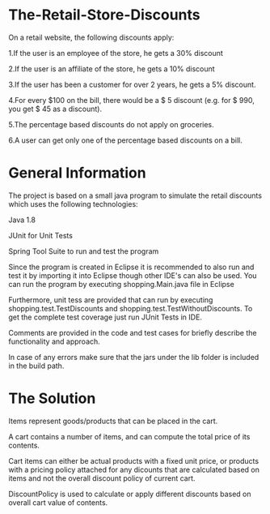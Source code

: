 # The-Retail-Store-Discounts
On a retail website, the following discounts apply:

1.If the user is an employee of the store, he gets a 30% discount

2.If the user is an affiliate of the store, he gets a 10% discount

3.If the user has been a customer for over 2 years, he gets a 5% discount.

4.For every $100 on the bill, there would be a $ 5 discount (e.g. for $ 990, you get $ 45 as a discount).

5.The percentage based discounts do not apply on groceries.

6.A user can get only one of the percentage based discounts on a bill.

# General Information
The project is based on a small java program to simulate the retail discounts which uses the following technologies:

Java 1.8

JUnit for Unit Tests

Spring Tool Suite to run and test the program

Since the program is created in Eclipse it is recommended to also run and test it by importing it into Eclipse though other IDE's can also be used. You can run the program by executing shopping.Main.java file in Eclipse

Furthermore, unit tess are provided that can run by executing shopping.test.TestDiscounts and shopping.test.TestWithoutDiscounts. To get the complete test coverage just run JUnit Tests in IDE.

Comments are provided in the code and test cases for briefly describe the functionality and approach.

In case of any errors make sure that the jars under the lib folder is included in the build path.

# The Solution

Items represent goods/products that can be placed in the cart.

A cart contains a number of items, and can compute the total price of its contents.

Cart items can either be actual products with a fixed unit price, or products with a pricing policy attached for any dicounts that are calculated based on items and not the overall discount policy of current cart.

DiscountPolicy is used to calculate or apply different discounts based on overall cart value of contents.
